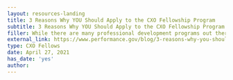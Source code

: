 ```yaml
---
layout: resources-landing
title: 3 Reasons Why YOU Should Apply to the CXO Fellowship Program
subtitle: 3 Reasons Why YOU Should Apply to the CXO Fellowship Program
filler: While there are many professional development programs out there, few compare to the experiences offered through the CXO Fellowship Program. Check out this post to find out more about why YOU should apply to the program.
external_link: https://www.performance.gov/blog/3-reasons-why-you-should-apply-to-CXO-fellowship-program/
type: CXO Fellows
date: April 27, 2021
has_date: 'yes'
author: 
---
```

